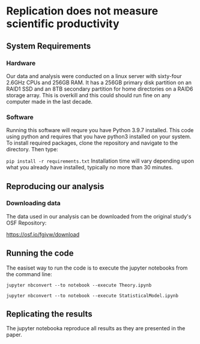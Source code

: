 # Replication does not measure scientific productivity

## System Requirements

### Hardware
Our data and analysis were conducted on a linux server with sixty-four 2.6GHz CPUs and 256GB RAM. 
It has a 256GB primary disk partition on an RAID1 SSD and an 8TB secondary partition for home directories on a RAID6 storage array.
This is overkill and this could should run fine on any computer made in the last decade.  

### Software 
Running this software will requre you have Python 3.9.7 installed. 
This code using python and requires that you have python3 installed on your system. 
To install required packages, clone the repository and navigate to the directory. Then type: 

``
pip install -r requirements.txt
``
Installation time will vary depending upon what you already have installed, typically no more than 30 minutes. 

## Reproducing our analysis

### Downloading data

The data used in our analysis can be downloaded from the original study's OSF Repository: 

https://osf.io/fgjvw/download

## Running the code

The easiset way to run the code is to execute the jupyter notebooks from the command line:

``
jupyter nbconvert --to notebook --execute Theory.ipynb
``

``
jupyter nbconvert --to notebook --execute StatisticalModel.ipynb
``

<h2>Replicating the results</h2>
The jupyter notebooka reproduce all results as they are presented in the paper. 
